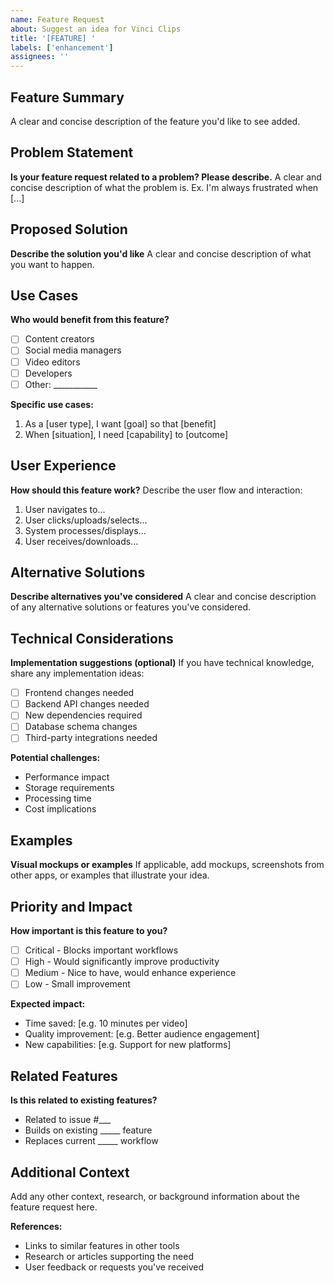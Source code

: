 ```yaml
---
name: Feature Request
about: Suggest an idea for Vinci Clips
title: '[FEATURE] '
labels: ['enhancement']
assignees: ''
---
```


## Feature Summary
A clear and concise description of the feature you'd like to see added.

## Problem Statement
**Is your feature request related to a problem? Please describe.**
A clear and concise description of what the problem is. Ex. I'm always frustrated when [...]

## Proposed Solution
**Describe the solution you'd like**
A clear and concise description of what you want to happen.

## Use Cases
**Who would benefit from this feature?**
- [ ] Content creators
- [ ] Social media managers
- [ ] Video editors
- [ ] Developers
- [ ] Other: ___________

**Specific use cases:**
1. As a [user type], I want [goal] so that [benefit]
2. When [situation], I need [capability] to [outcome]

## User Experience
**How should this feature work?**
Describe the user flow and interaction:
1. User navigates to...
2. User clicks/uploads/selects...
3. System processes/displays...
4. User receives/downloads...

## Alternative Solutions
**Describe alternatives you've considered**
A clear and concise description of any alternative solutions or features you've considered.

## Technical Considerations
**Implementation suggestions (optional)**
If you have technical knowledge, share any implementation ideas:
- [ ] Frontend changes needed
- [ ] Backend API changes needed
- [ ] New dependencies required
- [ ] Database schema changes
- [ ] Third-party integrations needed

**Potential challenges:**
- Performance impact
- Storage requirements
- Processing time
- Cost implications

## Examples
**Visual mockups or examples**
If applicable, add mockups, screenshots from other apps, or examples that illustrate your idea.

## Priority and Impact
**How important is this feature to you?**
- [ ] Critical - Blocks important workflows
- [ ] High - Would significantly improve productivity
- [ ] Medium - Nice to have, would enhance experience
- [ ] Low - Small improvement

**Expected impact:**
- Time saved: [e.g. 10 minutes per video]
- Quality improvement: [e.g. Better audience engagement]
- New capabilities: [e.g. Support for new platforms]

## Related Features
**Is this related to existing features?**
- Related to issue #___
- Builds on existing _____ feature
- Replaces current _____ workflow

## Additional Context
Add any other context, research, or background information about the feature request here.

**References:**
- Links to similar features in other tools
- Research or articles supporting the need
- User feedback or requests you've received